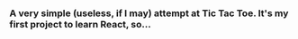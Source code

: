 ### A very simple (useless, if I may) attempt at Tic Tac Toe. It's my first project to learn React, so...
